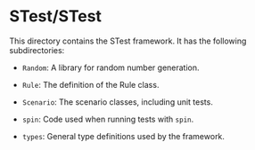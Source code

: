 # STest/STest

This directory contains the STest framework.
It has the following subdirectories:

* `Random`: A library for random number generation.

* `Rule`: The definition of the Rule class.

* `Scenario`: The scenario classes, including unit tests.

* `spin`: Code used when running tests with `spin`.

* `types`: General type definitions used by the framework.

